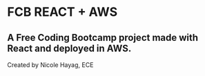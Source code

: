 # FCB REACT + AWS
A Free Coding Bootcamp project made with React and deployed in AWS.
---
Created by Nicole Hayag, ECE